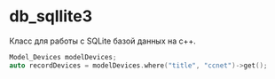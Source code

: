 # db_sqllite3

Класс для работы с SQLite базой данных на с++.
```c++
Model_Devices modelDevices;
auto recordDevices = modelDevices.where("title", "ccnet")->get();
```
